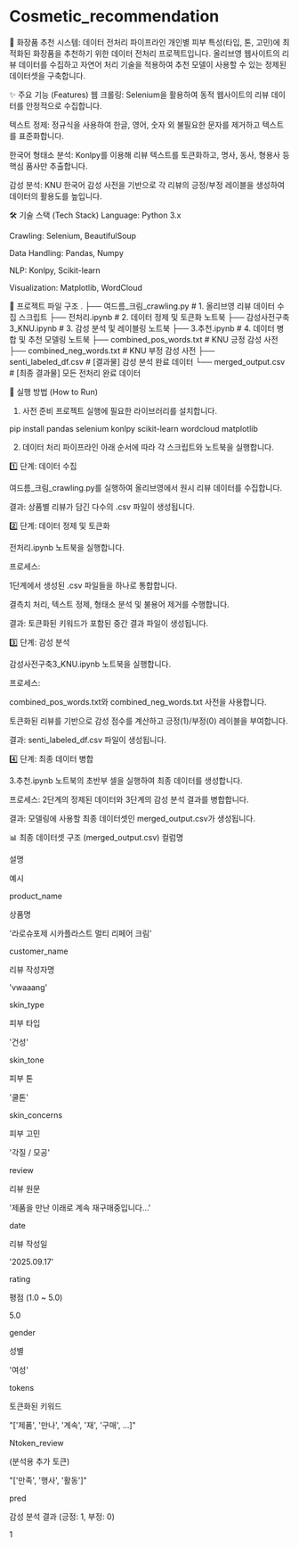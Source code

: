 # Cosmetic_recommendation

📝 화장품 추천 시스템: 데이터 전처리 파이프라인
개인별 피부 특성(타입, 톤, 고민)에 최적화된 화장품을 추천하기 위한 데이터 전처리 프로젝트입니다. 올리브영 웹사이트의 리뷰 데이터를 수집하고 자연어 처리 기술을 적용하여 추천 모델이 사용할 수 있는 정제된 데이터셋을 구축합니다.

✨ 주요 기능 (Features)
웹 크롤링: Selenium을 활용하여 동적 웹사이트의 리뷰 데이터를 안정적으로 수집합니다.

텍스트 정제: 정규식을 사용하여 한글, 영어, 숫자 외 불필요한 문자를 제거하고 텍스트를 표준화합니다.

한국어 형태소 분석: Konlpy를 이용해 리뷰 텍스트를 토큰화하고, 명사, 동사, 형용사 등 핵심 품사만 추출합니다.

감성 분석: KNU 한국어 감성 사전을 기반으로 각 리뷰의 긍정/부정 레이블을 생성하여 데이터의 활용도를 높입니다.

🛠️ 기술 스택 (Tech Stack)
Language: Python 3.x

Crawling: Selenium, BeautifulSoup

Data Handling: Pandas, Numpy

NLP: Konlpy, Scikit-learn

Visualization: Matplotlib, WordCloud

📂 프로젝트 파일 구조
.
├── 여드름_크림_crawling.py       # 1. 올리브영 리뷰 데이터 수집 스크립트
├── 전처리.ipynb                      # 2. 데이터 정제 및 토큰화 노트북
├── 감성사전구축3_KNU.ipynb         # 3. 감성 분석 및 레이블링 노트북
├── 3.추천.ipynb                      # 4. 데이터 병합 및 추천 모델링 노트북
├── combined_pos_words.txt          # KNU 긍정 감성 사전
├── combined_neg_words.txt          # KNU 부정 감성 사전
├── senti_labeled_df.csv            # [결과물] 감성 분석 완료 데이터
└── merged_output.csv               # [최종 결과물] 모든 전처리 완료 데이터

🚀 실행 방법 (How to Run)
1. 사전 준비
프로젝트 실행에 필요한 라이브러리를 설치합니다.

pip install pandas selenium konlpy scikit-learn wordcloud matplotlib

2. 데이터 처리 파이프라인
아래 순서에 따라 각 스크립트와 노트북을 실행합니다.

1️⃣ 단계: 데이터 수집

여드름_크림_crawling.py를 실행하여 올리브영에서 원시 리뷰 데이터를 수집합니다.

결과: 상품별 리뷰가 담긴 다수의 .csv 파일이 생성됩니다.

2️⃣ 단계: 데이터 정제 및 토큰화

전처리.ipynb 노트북을 실행합니다.

프로세스:

1단계에서 생성된 .csv 파일들을 하나로 통합합니다.

결측치 처리, 텍스트 정제, 형태소 분석 및 불용어 제거를 수행합니다.

결과: 토큰화된 키워드가 포함된 중간 결과 파일이 생성됩니다.

3️⃣ 단계: 감성 분석

감성사전구축3_KNU.ipynb 노트북을 실행합니다.

프로세스:

combined_pos_words.txt와 combined_neg_words.txt 사전을 사용합니다.

토큰화된 리뷰를 기반으로 감성 점수를 계산하고 긍정(1)/부정(0) 레이블을 부여합니다.

결과: senti_labeled_df.csv 파일이 생성됩니다.

4️⃣ 단계: 최종 데이터 병합

3.추천.ipynb 노트북의 초반부 셀을 실행하여 최종 데이터를 생성합니다.

프로세스: 2단계의 정제된 데이터와 3단계의 감성 분석 결과를 병합합니다.

결과: 모델링에 사용할 최종 데이터셋인 merged_output.csv가 생성됩니다.

📊 최종 데이터셋 구조 (merged_output.csv)
컬럼명

설명

예시

product_name

상품명

'라로슈포제 시카플라스트 멀티 리페어 크림'

customer_name

리뷰 작성자명

'vwaaang'

skin_type

피부 타입

'건성'

skin_tone

피부 톤

'쿨톤'

skin_concerns

피부 고민

'각질 / 모공'

review

리뷰 원문

'제품을 만난 이래로 계속 재구매중입니다...'

date

리뷰 작성일

'2025.09.17'

rating

평점 (1.0 ~ 5.0)

5.0

gender

성별

'여성'

tokens

토큰화된 키워드

"['제품', '만나', '계속', '재', '구매', ...]"

Ntoken_review

(분석용 추가 토큰)

"['만족', '행사', '활동']"

pred

감성 분석 결과 (긍정: 1, 부정: 0)

1
